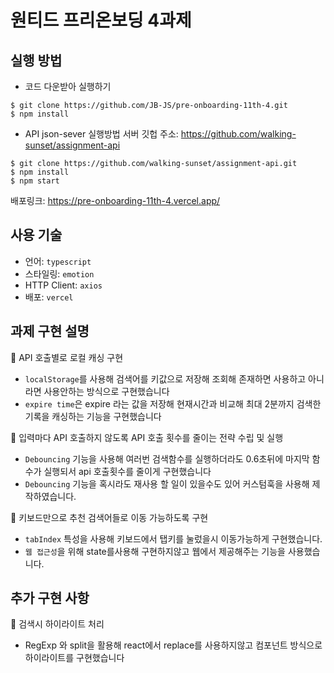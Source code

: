 # 원티드 프리온보딩 4과제

## 실행 방법

- 코드 다운받아 실행하기

```
$ git clone https://github.com/JB-JS/pre-onboarding-11th-4.git
$ npm install
```

- API json-sever 실행방법
  서버 깃헙 주소: https://github.com/walking-sunset/assignment-api

```
$ git clone https://github.com/walking-sunset/assignment-api.git
$ npm install
$ npm start
```

배포링크: https://pre-onboarding-11th-4.vercel.app/

## 사용 기술

- 언어: `typescript`
- 스타일링: `emotion`
- HTTP Client: `axios`
- 배포: `vercel`

## 과제 구현 설명

📌 API 호출별로 로컬 캐싱 구현

- `localStorage`를 사용해 검색어를 키값으로 저장해 조회해 존재하면 사용하고 아니라면 사용안하는 방식으로 구현했습니다
- `expire time`은 expire 라는 값을 저장해 현재시간과 비교해 최대 2분까지 검색한 기록을 캐싱하는 기능을 구현했습니다

📌 입력마다 API 호출하지 않도록 API 호출 횟수를 줄이는 전략 수립 및 실행

- `Debouncing` 기능을 사용해 여러번 검색함수를 실행하더라도 0.6초뒤에 마지막 함수가 실행되서 api 호출횟수를 줄이게 구현했습니다
- `Debouncing` 기능을 혹시라도 재사용 할 일이 있을수도 있어 커스텀훅을 사용해 제작하였습니다.

📌 키보드만으로 추천 검색어들로 이동 가능하도록 구현

- `tabIndex` 특성을 사용해 키보드에서 탭키를 눌렀을시 이동가능하게 구현했습니다.
- `웹 접근성`을 위해 state를사용해 구현하지않고 웹에서 제공해주는 기능을 사용했습니다.

## 추가 구현 사항

📌 검색시 하이라이트 처리

- RegExp 와 split을 활용해 react에서 replace를 사용하지않고 컴포넌트 방식으로 하이라이트를 구현했습니다
